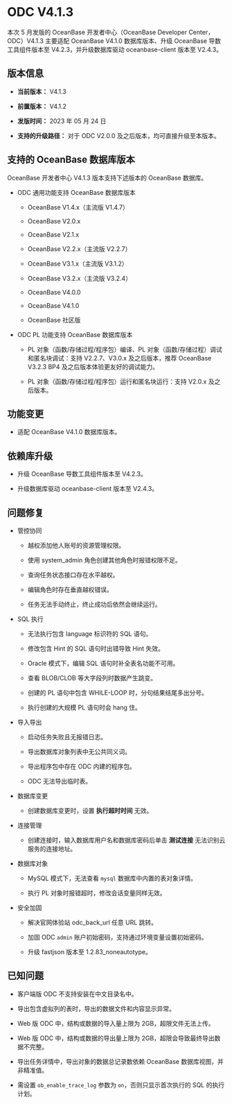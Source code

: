 # ODC V4.1.3

本次 5 月发版的 OceanBase 开发者中心（OceanBase Developer Center，ODC）V4.1.3 主要适配 OceanBase V4.1.0 数据库版本、升级 OceanBase 导数工具组件版本至 V4.2.3，并升级数据库驱动 oceanbase-client 版本至 V2.4.3。

## 版本信息

* **当前版本：** V4.1.3

* **前置版本：** V4.1.2

* **发版时间：** 2023 年 05 月 24 日

* **支持的升级路径：** 对于 ODC V2.0.0 及之后版本，均可直接升级至本版本。

## 支持的 OceanBase 数据库版本

OceanBase 开发者中心 V4.1.3 版本支持下述版本的 OceanBase 数据库。

* ODC 通用功能支持 OceanBase 数据库版本

  * OceanBase V1.4.x（主流版 V1.4.7）
  
  * OceanBase V2.0.x
  
  * OceanBase V2.1.x
  
  * OceanBase V2.2.x（主流版 V2.2.7）
  
  * OceanBase V3.1.x（主流版 V3.1.2）
  
  * OceanBase V3.2.x（主流版 V3.2.4）

  * OceanBase V4.0.0

  * OceanBase V4.1.0
  
  * OceanBase 社区版

* ODC PL 功能支持 OceanBase 数据库版本

  * PL 对象（函数/存储过程/程序包）编译、PL 对象（函数/存储过程）调试和匿名块调试：支持 V2.2.7、V3.0.x 及之后版本，推荐 OceanBase V3.2.3 BP4 及之后版本体验更友好的调试能力。
  
  * PL 对象（函数/存储过程/程序包）运行和匿名块运行：支持 V2.0.x 及之后版本。

## 功能变更

* 适配 OceanBase V4.1.0 数据库版本。 

## 依赖库升级

* 升级 OceanBase 导数工具组件版本至 V4.2.3。

* 升级数据库驱动 oceanbase-client 版本至 V2.4.3。

## 问题修复

* 管控协同

  * 越权添加他人账号的资源管理权限。

  * 使用 system_admin 角色创建其他角色时报错权限不足。

  * 查询任务状态接口存在水平越权。

  * 编辑角色时存在垂直越权错误。

  * 任务无法手动终止，终止成功后依然会继续运行。

* SQL 执行

  * 无法执行包含 language 标识符的 SQL 语句。

  * 修改包含 Hint 的 SQL 语句时出错导致 Hint 失效。

  * Oracle 模式下，编辑 SQL 语句时补全表名功能不可用。

  * 查看 BLOB/CLOB 等大字段列时数据产生跳变。

  * 创建的 PL 语句中包含 WHILE-LOOP 时，分句结果结尾多出分号。

  * 执行创建的大规模 PL 语句时会 hang 住。

* 导入导出

  * 启动任务失败且无报错日志。

  * 导出数据库对象列表中无公共同义词。

  * 导出程序包中存在 ODC 内建的程序包。

  * ODC 无法导出临时表。

* 数据库变更

  * 创建数据库变更时，设置 **执行超时时间** 无效。

* 连接管理

  * 创建连接时，输入数据库用户名和数据库密码后单击 **测试连接** 无法识别云服务的连接地址。

* 数据库对象

  * MySQL 模式下，无法查看 `mysql` 数据库中内置的表对象详情。

  * 执行 PL 对象时报错超时，修改会话变量同样无效。

* 安全加固

  * 解决官网体验站 odc_back_url 任意 URL 跳转。

  * 加固 ODC `admin` 账户初始密码，支持通过环境变量设置初始密码。

  * 升级 fastjson 版本至 1.2.83_noneautotype。

## 已知问题

* 客户端版 ODC 不支持安装在中文目录名中。

* 导出包含虚拟列的表时，导出的数据文件和内容显示异常。

* Web 版 ODC 中，结构或数据的导入量上限为 2GB，超限文件无法上传。

* Web 版 ODC 中，结构或数据的导出量上限为 2GB，超限会导致最终导出数据不完整。

* 导出任务详情中，导出对象的数据总记录数依赖 OceanBase 数据库视图，并非精准值。

* 需设置 `ob_enable_trace_log` 参数为 `on`，否则只显示首次执行的 SQL 的执行计划。